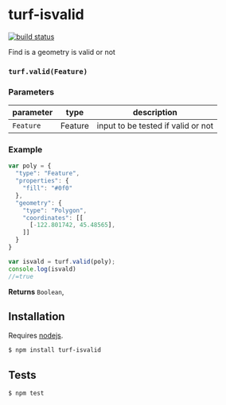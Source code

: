 # turf-isvalid

[![build status](https://secure.travis-ci.org/blackrez/turf-isvalid.png)](http://travis-ci.org/blackrez/turf-isvalid)

Find is a geometry is valid or not


### `turf.valid(Feature)`



### Parameters

| parameter | type    | description                        |
| --------- | ------- | ---------------------------------- |
| `Feature` | Feature | input to be tested if valid or not |


### Example

```js
var poly = {
  "type": "Feature",
  "properties": {
    "fill": "#0f0"
  },
  "geometry": {
    "type": "Polygon",
    "coordinates": [[
      [-122.801742, 45.48565],
    ]]
  }
}

var isvald = turf.valid(poly);
console.log(isvald)
//=true
```


**Returns** `Boolean`, 

## Installation

Requires [nodejs](http://nodejs.org/).

```sh
$ npm install turf-isvalid
```

## Tests

```sh
$ npm test
```


